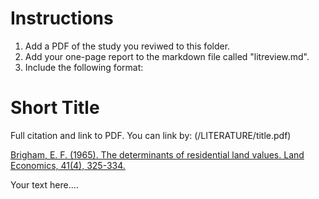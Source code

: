 # Instructions

1. Add a PDF of the study you reviwed to this folder.
2. Add your one-page report to the markdown file called "litreview.md".
3. Include the following format:

# Short Title

Full citation and link to PDF. You can link by:  (/LITERATURE/title.pdf)

[Brigham, E. F. (1965). The determinants of residential land values. Land Economics, 41(4), 325-334.](1965-Brigham.pdf)

Your text here....
